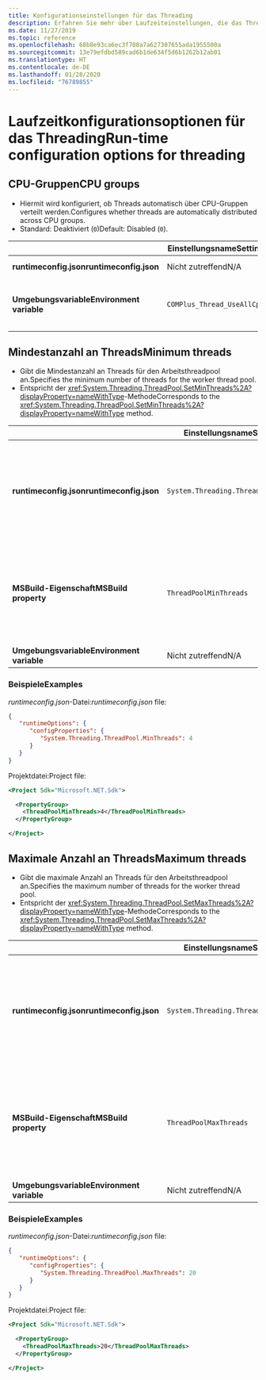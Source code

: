 ```yaml
---
title: Konfigurationseinstellungen für das Threading
description: Erfahren Sie mehr über Laufzeiteinstellungen, die das Threading für .NET Core-Apps konfigurieren.
ms.date: 11/27/2019
ms.topic: reference
ms.openlocfilehash: 68b8e93ca6ec3f708a7a627307655ada1955500a
ms.sourcegitcommit: 13e79efdbd589cad6b1de634f5d6b1262b12ab01
ms.translationtype: HT
ms.contentlocale: de-DE
ms.lasthandoff: 01/28/2020
ms.locfileid: "76789855"
---
```

# <a name="run-time-configuration-options-for-threading"></a><span data-ttu-id="37d42-103">Laufzeitkonfigurationsoptionen für das Threading</span><span class="sxs-lookup"><span data-stu-id="37d42-103">Run-time configuration options for threading</span></span>

## <a name="cpu-groups"></a><span data-ttu-id="37d42-104">CPU-Gruppen</span><span class="sxs-lookup"><span data-stu-id="37d42-104">CPU groups</span></span>

- <span data-ttu-id="37d42-105">Hiermit wird konfiguriert, ob Threads automatisch über CPU-Gruppen verteilt werden.</span><span class="sxs-lookup"><span data-stu-id="37d42-105">Configures whether threads are automatically distributed across CPU groups.</span></span>
- <span data-ttu-id="37d42-106">Standard: Deaktiviert (`0`)</span><span class="sxs-lookup"><span data-stu-id="37d42-106">Default: Disabled (`0`).</span></span>

| | <span data-ttu-id="37d42-107">Einstellungsname</span><span class="sxs-lookup"><span data-stu-id="37d42-107">Setting name</span></span> | <span data-ttu-id="37d42-108">Werte</span><span class="sxs-lookup"><span data-stu-id="37d42-108">Values</span></span> |
| - | - | - |
| <span data-ttu-id="37d42-109">**runtimeconfig.json**</span><span class="sxs-lookup"><span data-stu-id="37d42-109">**runtimeconfig.json**</span></span> | <span data-ttu-id="37d42-110">Nicht zutreffend</span><span class="sxs-lookup"><span data-stu-id="37d42-110">N/A</span></span> | <span data-ttu-id="37d42-111">Nicht zutreffend</span><span class="sxs-lookup"><span data-stu-id="37d42-111">N/A</span></span> |
| <span data-ttu-id="37d42-112">**Umgebungsvariable**</span><span class="sxs-lookup"><span data-stu-id="37d42-112">**Environment variable**</span></span> | `COMPlus_Thread_UseAllCpuGroups` | <span data-ttu-id="37d42-113">`0` – deaktiviert</span><span class="sxs-lookup"><span data-stu-id="37d42-113">`0` - disabled</span></span><br/><span data-ttu-id="37d42-114">`1` – aktiviert</span><span class="sxs-lookup"><span data-stu-id="37d42-114">`1` - enabled</span></span> |

## <a name="minimum-threads"></a><span data-ttu-id="37d42-115">Mindestanzahl an Threads</span><span class="sxs-lookup"><span data-stu-id="37d42-115">Minimum threads</span></span>

- <span data-ttu-id="37d42-116">Gibt die Mindestanzahl an Threads für den Arbeitsthreadpool an.</span><span class="sxs-lookup"><span data-stu-id="37d42-116">Specifies the minimum number of threads for the worker thread pool.</span></span>
- <span data-ttu-id="37d42-117">Entspricht der <xref:System.Threading.ThreadPool.SetMinThreads%2A?displayProperty=nameWithType>-Methode</span><span class="sxs-lookup"><span data-stu-id="37d42-117">Corresponds to the <xref:System.Threading.ThreadPool.SetMinThreads%2A?displayProperty=nameWithType> method.</span></span>

| | <span data-ttu-id="37d42-118">Einstellungsname</span><span class="sxs-lookup"><span data-stu-id="37d42-118">Setting name</span></span> | <span data-ttu-id="37d42-119">Werte</span><span class="sxs-lookup"><span data-stu-id="37d42-119">Values</span></span> |
| - | - | - |
| <span data-ttu-id="37d42-120">**runtimeconfig.json**</span><span class="sxs-lookup"><span data-stu-id="37d42-120">**runtimeconfig.json**</span></span> | `System.Threading.ThreadPool.MinThreads` | <span data-ttu-id="37d42-121">Eine ganze Zahl, die die Mindestanzahl an Threads angibt</span><span class="sxs-lookup"><span data-stu-id="37d42-121">An integer that represents the minimum number of threads</span></span> |
| <span data-ttu-id="37d42-122">**MSBuild-Eigenschaft**</span><span class="sxs-lookup"><span data-stu-id="37d42-122">**MSBuild property**</span></span> | `ThreadPoolMinThreads` | <span data-ttu-id="37d42-123">Eine ganze Zahl, die die Mindestanzahl an Threads angibt</span><span class="sxs-lookup"><span data-stu-id="37d42-123">An integer that represents the minimum number of threads</span></span> |
| <span data-ttu-id="37d42-124">**Umgebungsvariable**</span><span class="sxs-lookup"><span data-stu-id="37d42-124">**Environment variable**</span></span> | <span data-ttu-id="37d42-125">Nicht zutreffend</span><span class="sxs-lookup"><span data-stu-id="37d42-125">N/A</span></span> | <span data-ttu-id="37d42-126">Nicht zutreffend</span><span class="sxs-lookup"><span data-stu-id="37d42-126">N/A</span></span> |

### <a name="examples"></a><span data-ttu-id="37d42-127">Beispiele</span><span class="sxs-lookup"><span data-stu-id="37d42-127">Examples</span></span>

<span data-ttu-id="37d42-128">*runtimeconfig.json*-Datei:</span><span class="sxs-lookup"><span data-stu-id="37d42-128">*runtimeconfig.json* file:</span></span>

```json
{
   "runtimeOptions": {
      "configProperties": {
         "System.Threading.ThreadPool.MinThreads": 4
      }
   }
}
```

<span data-ttu-id="37d42-129">Projektdatei:</span><span class="sxs-lookup"><span data-stu-id="37d42-129">Project file:</span></span>

```xml
<Project Sdk="Microsoft.NET.Sdk">

  <PropertyGroup>
    <ThreadPoolMinThreads>4</ThreadPoolMinThreads>
  </PropertyGroup>

</Project>
```

## <a name="maximum-threads"></a><span data-ttu-id="37d42-130">Maximale Anzahl an Threads</span><span class="sxs-lookup"><span data-stu-id="37d42-130">Maximum threads</span></span>

- <span data-ttu-id="37d42-131">Gibt die maximale Anzahl an Threads für den Arbeitsthreadpool an.</span><span class="sxs-lookup"><span data-stu-id="37d42-131">Specifies the maximum number of threads for the worker thread pool.</span></span>
- <span data-ttu-id="37d42-132">Entspricht der <xref:System.Threading.ThreadPool.SetMaxThreads%2A?displayProperty=nameWithType>-Methode</span><span class="sxs-lookup"><span data-stu-id="37d42-132">Corresponds to the <xref:System.Threading.ThreadPool.SetMaxThreads%2A?displayProperty=nameWithType> method.</span></span>

| | <span data-ttu-id="37d42-133">Einstellungsname</span><span class="sxs-lookup"><span data-stu-id="37d42-133">Setting name</span></span> | <span data-ttu-id="37d42-134">Werte</span><span class="sxs-lookup"><span data-stu-id="37d42-134">Values</span></span> |
| - | - | - |
| <span data-ttu-id="37d42-135">**runtimeconfig.json**</span><span class="sxs-lookup"><span data-stu-id="37d42-135">**runtimeconfig.json**</span></span> | `System.Threading.ThreadPool.MaxThreads` | <span data-ttu-id="37d42-136">Eine ganze Zahl, die die maximale Anzahl der Threads darstellt</span><span class="sxs-lookup"><span data-stu-id="37d42-136">An integer that represents the maximum number of threads</span></span> |
| <span data-ttu-id="37d42-137">**MSBuild-Eigenschaft**</span><span class="sxs-lookup"><span data-stu-id="37d42-137">**MSBuild property**</span></span> | `ThreadPoolMaxThreads` | <span data-ttu-id="37d42-138">Eine ganze Zahl, die die maximale Anzahl der Threads darstellt</span><span class="sxs-lookup"><span data-stu-id="37d42-138">An integer that represents the maximum number of threads</span></span> |
| <span data-ttu-id="37d42-139">**Umgebungsvariable**</span><span class="sxs-lookup"><span data-stu-id="37d42-139">**Environment variable**</span></span> | <span data-ttu-id="37d42-140">Nicht zutreffend</span><span class="sxs-lookup"><span data-stu-id="37d42-140">N/A</span></span> | <span data-ttu-id="37d42-141">Nicht zutreffend</span><span class="sxs-lookup"><span data-stu-id="37d42-141">N/A</span></span> |

### <a name="examples"></a><span data-ttu-id="37d42-142">Beispiele</span><span class="sxs-lookup"><span data-stu-id="37d42-142">Examples</span></span>

<span data-ttu-id="37d42-143">*runtimeconfig.json*-Datei:</span><span class="sxs-lookup"><span data-stu-id="37d42-143">*runtimeconfig.json* file:</span></span>

```json
{
   "runtimeOptions": {
      "configProperties": {
         "System.Threading.ThreadPool.MaxThreads": 20
      }
   }
}
```

<span data-ttu-id="37d42-144">Projektdatei:</span><span class="sxs-lookup"><span data-stu-id="37d42-144">Project file:</span></span>

```xml
<Project Sdk="Microsoft.NET.Sdk">

  <PropertyGroup>
    <ThreadPoolMaxThreads>20</ThreadPoolMaxThreads>
  </PropertyGroup>

</Project>
```
